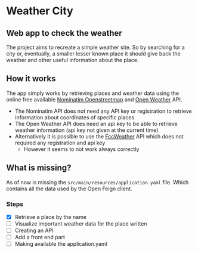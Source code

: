 # Weather City

## Web app to check the weather

The project aims to recreate a simple weather site. So by searching for a city or, eventually, a smaller lesser known place it should give back the weather and other useful information about the place.

## How it works
The app simply works by retrieving places and weather data using the online free available [Nominatim Openstreetmap](https://nominatim.org/release-docs/develop/api/Overview/) and [Open Weather](https://openweathermap.org/current) API.
- The Nominatim API does not need any API key or registration to retrieve information about coordinates of specific places
- The Open Weather API does need an api key to be able to retrieve weather information (api key not given at the current time)
- Alternatively it is possible to use the [FccWeather](https://fcc-weather-api.glitch.me/) API which does not required any registration and api key
  - However it seems to not work always correctly
  
## What is missing?
As of now is missing the `src/main/resources/application.yaml` file. Which contains all the data used by the Open Feign client.

### Steps
-[x] Retrieve a place by the name
-[ ] Visualize important weather data for the place written
-[ ] Creating an API
-[ ] Add a front end part
-[ ] Making available the application.yaml